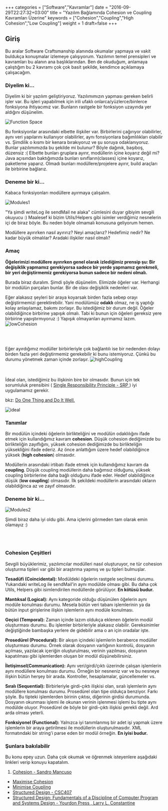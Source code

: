 +++
categories = ["Software","Kavramlar"]
date = "2016-09-29T22:27:32+03:00"
title = "Yazılım Bağlamında Cohesion ve Coupling Kavramları Üzerine"
keywords = ["Cohesion","Coupling","High Cohesion","Low Coupling"]
weight = 1
draft=false
+++


## Giriş

Bu aralar Software Craftsmanship alanında okumalar yapmaya ve vakit buldukça konuşmalar izlemeye çalışıyorum. Yazılımın temel prensipleri ve kavramları bu alanın ana başlıklarından. Ben de okuduğum, anlamaya çalıştığım bu 2 kavramı çok çok basit şekilde,  kendimce açıklamaya çalışacağım.

<!--more-->

### Diyelim ki...

Diyelim ki bir yazılım geliştiriyoruz. Yazılımımızın yapması gereken belirli işler var. Bu işleri yapabilmek için irili ufaklı onlarca/yüzlerce/binlerce fonksiyona ihtiyacımız var. Bunların rastgele bir fonksiyon uzayında yer aldığını düşünelim.

<img src="/img/cohesion-coupling/functionSpace.png" title="Function Space"/>

Bu fonksiyonlar arasındaki elbette ilişkiler var. Birbirlerini çağırıyor olabilirler, aynı veri yapılarını kullanıyor olabilirler, aynı fonsiyonlara bağımlılıkları olabilir vs. Şimdilik o kısmı bir kenara bırakıyoruz ve şu soruya odaklanıyoruz. Bunlar yazılımımızda bu şekilde mi bulunur? Böyle dağınık, başıboş, düzensiz :( Elbette bunları gruplara ayırır, modüllerin içine koyarız değil mi? Java açısından baktığımızda bunları sınıfların(classes) içine koyarız, paketleme yaparız. Olmadı bunları modüllere/projelere ayırır, build araçları ile birbirine bağlarız.


### Deneme bir ki...

Kabaca fonksiyonları modüllere ayırmaya çalışalım.

<img src="/img/cohesion-coupling/modules1.png" title="Modules1"/>

"Ya şimdi writeLog ile sendMail ne alaka" cümlesini duyar gibiyim sevgili okuyucu :) Maalesef ki bizim Utils/Helpers gibi isimler verdiğimiz nesnelerin içi de biraz böyle. Bu neden böyle olmamalı konusuna geliyorum hemen.

Modüllere ayırırken nasıl ayırırız? Neyi amaçlarız? Hedefimiz nedir? Ne kadar büyük olmalılar? Aradaki ilişkiler nasıl olmalı?

### Amaç

**Öğelerimizi modüllere ayırırken genel olarak izlediğimiz prensip şu: Bir değişiklik yapmamız gerekiyorsa sadece bir yerde yapmamız gerekmeli, bir yeri değiştirmemiz gerekiyorsa bunun sadece bir nedeni olmalı.** 

Burada biraz duralım. Şimdi şöyle düşünelim. Elimizde öğeler var. Herhangi bir modülün parçaları bunlar. Bir de olası değişiklik nedenleri var.

Eğer alakasız şeyleri bir araya koyarsak birden fazla sebep orayı değiştirmemizi gerektirebilir. Yani modülümüz **odaklı** olmaz, ne iş yaptığı kolay anlaşılamaz, bakımı zorlaşır. Bu istediğimiz bir durum değil. Öğeler olabildiğince birbirine yapışık olmalı. Tabi ki bunun için öğeleri gereksiz yere birbirine yapıştırmıyoruz :) Yapışık olmayanları ayırmamız lazım.
<img src="/img/cohesion-coupling/lowCohesion.png" title="lowCohesion"/>

<br></br>

Eğer ayırdığımız modüller birbirleriyle çok bağlantılı ise bir nedenden dolayı birden fazla yeri değiştirmemiz gerekebilir ki bunu istemiyoruz. Çünkü bu durumu yönetmek zaman içinde zorlaşır. 
<img src="/img/cohesion-coupling/highCoupling.png" title="highCoupling"/>


<br></br>
İdeal olan, istediğimiz bu ilişkinin bire bir olmasıdır. Bunun için tek sorumluluk prensibini ( <a href="http://webpro.github.io/programming-principles/#single-responsibility-principle" >Single Responsibility Principle - SRP </a>) iyi uygulamamız gerekir. 

bkz: <a href="https://en.wikipedia.org/wiki/Unix_philosophy#Do_One_Thing_and_Do_It_Well"> Do One Thing and Do It Well. </a> 

<img src="/img/cohesion-coupling/ideal.png" title="ideal"/>



### Tanımlar

Bir modülün içindeki öğelerin birlikteliğini ve modülün odaklılığını ifade etmek için kullandığımız kavram **cohesion**. Düşük cohesion dediğimizde bu birlikteliğin zayıflığını, yüksek cohesion dediğimizde bu birlikteliğin yüksekliğini ifade ederiz. Az önce anlattığım üzere hedef olabildiğince yüksek (**high cohesion**) olmasıdır. 

Modüllerin arasındaki irtibatı ifade etmek için kullandığımız kavram da **coupling**. Düşük coupling modüllerin daha bağımsız olduğunu, yüksek coupling birbirlerine daha bağlı olduğunu ifade eder. Hedef olabildiğince düşük (**low coupling**) olmasıdır. İlk şekildeki modüllerin arasındaki okların olabildiğinca az ve zayıf olmasıdır.



### Deneme bir ki...

<img src="/img/cohesion-coupling/modules2.png" title="Modules2"/>

Şimdi biraz daha iyi oldu gibi. Ama içlerini görmeden tam olarak emin olamayız :) 


<br></br>
### Cohesion Çeşitleri

Sevgili büyüklerimiz, yazılımcılar modülleri nasıl oluşturuyor, ne tür cohesion oluşturma tipleri var gibi bir araştırma yapmış ve şu tipleri bulmuşlar.

**Tesadüfi (Coincidental):**
Modüldeki öğelerin rastgele seçilmesi durumu. Yukarıdaki writeLog ile sendMail'in aynı modülde olması gibi. Bu daha çok Utils, Helpers gibi isimlendirilen modüllerde görülüyor. **En kötüsü budur.**

**Mantıksal (Logical):**
Aynı kategoride olduğu düşünülen öğelerin aynı modüle konulması durumu. Mesela bütün veri tabanı işlemlerinin ya da bütün input girişlerine ilişkin işlemlerin aynı modüle konulması.


**Geçici (Temporal):**
Zaman içinde lazım oldukça eklenen öğelerin modül oluşturması durumu. Bu işlemler birbirleriyle alakasız olabilir. Gereksinimler değiştiğinde bambaşka yerlere de gidebilir ama o an için oradalar işte.

**Prosedürel (Procedural):**
Bir akışın içindeki işlemlerin beraberce modüller oluşturması durumu. Örnek olarak dosyanın varlığının kontrolü, dosyanın açılması, yazılacak içeriğin oluşturulması, verinin yazılması, dosyanın kapatılması gibi işlemlerden oluşan bir modül düşünebilirsiniz.

**İletişimsel(Communication):**
Aynı veri/girdi/çıktı üzerinde çalışan işlemlerin aynı modüllere konulması durumu. Örneğin bir nesneniz var ve bu nesneye ilişkin bütün herşey bir arada. Kontroller, hesaplamalar, güncellemeler vs.

**Sıralı (Sequential):**
Birbirleriyle girdi-çıktı ilişkisi olan, sıralı işlemlerin aynı modüllere konulması durumu. Prosedürel olan tipe oldukça benziyor. Farkı şöyle. Bu tipteki işlemlerden birinin çıktısı, diğerinin girdisi durumunda. Dosyanın okunması işlemi ile okunan verinin işlenmesi işlemi bu tipte aynı modülde oluyor. Prosedürel de böyle bir girdi-çıktı ilişkisi gerekli değil. Ard arda olması yeterli. 

**Fonksiyonel (Functional):**
Yalnızca iyi tanımlanmış bir adet işi yapmak üzere işlemlerin bir araya getirilmesi ile modüllerin oluşturulmasıdır. XML formatındaki bir string'i parse eden bir modül örneğin. **En iyisi budur.**  


### Şunlara bakılabilir


Bu konu epey uzun. Daha çok okumak ve öğrenmek isteyenlere aşağıdaki linkleri verip konuyu kapatalım.

1. <a href="https://codurance.com/software-creation/2016/03/03/cohesion-cornerstone-software-design/">Cohesion - Sandro Mancuso</a>
* <a href="http://webpro.github.io/programming-principles/#maximise-cohesion">Maximise Cohesion</a>
* <a href="http://webpro.github.io/programming-principles/#minimise-coupling">Minimise Coupling</a>
* <a href="http://www.cs.toronto.edu/~penny/teaching/csc407-02s/lectures/04structured-design.pdf">Structured Design - CSC407</a>
* <a href="https://www.amazon.com/Structured-Design-Fundamentals-Discipline-Computer/dp/0138544719">Structured Design: Fundamentals of a Discipline of Computer Program and Systems Design - Yourdon Press , Larry L. Constantine</a>
